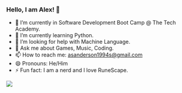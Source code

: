 ### Hello, I am Alex! 👋

- 🔭 I’m currently in Software Development Boot Camp @ The Tech Academy.
- 🌱 I’m currently learning Python.
- 🤔 I’m looking for help with Machine Language.
- 💬 Ask me about Games, Music, Coding.
- 📫 How to reach me: asanderson1994s@gmail.com
- 😄 Pronouns: He/Him
- ⚡ Fun fact: I am a nerd and I love RuneScape.
<img src="https://github-readme-stats.vercel.app/api?username=vexelior&&show_icons=true&title_color=ffffff&icon_color=bb2acf&text_color=daf7dc&bg_color=151515">
